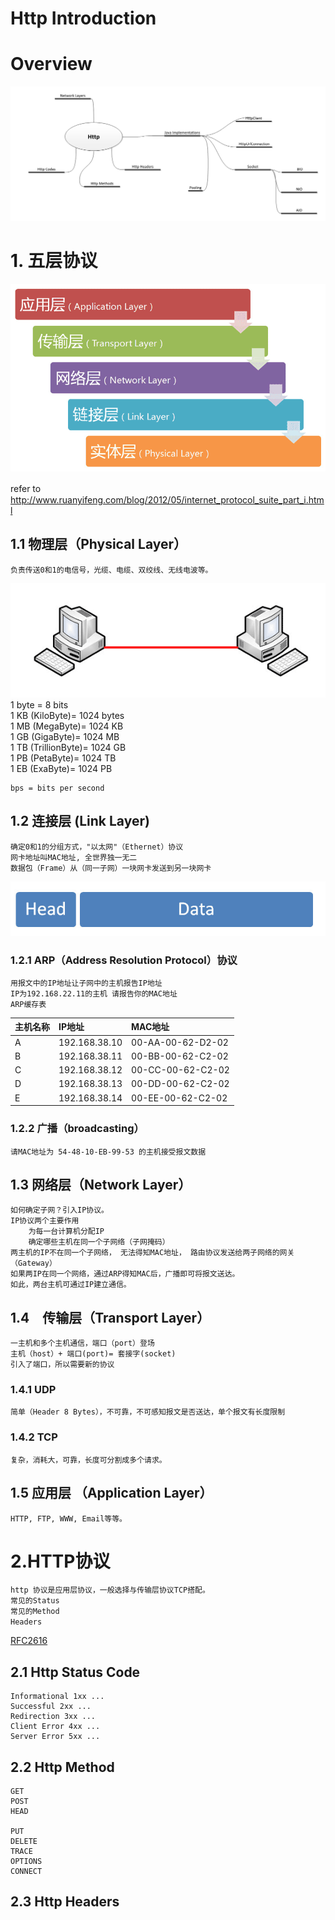 # Http Introduction

# Overview
![hello](./mindmap.png)

# 1. 五层协议
  ![protocols](./protocols.png)
   
refer to　http://www.ruanyifeng.com/blog/2012/05/internet_protocol_suite_part_i.html

## 1.1 物理层（Physical Layer）
    负责传送0和1的电信号，光缆、电缆、双绞线、无线电波等。
![physical](./physical.png)    
    1 byte = 8 bits  
    1 KB (KiloByte)= 1024 bytes  
    1 MB (MegaByte)= 1024 KB	 
    1 GB (GigaByte)= 1024 MB  
    1 TB (TrillionByte)= 1024 GB  
    1 PB (PetaByte)= 1024 TB  
    1 EB (ExaByte)= 1024 PB
    
    bps = bits per second 
  
## 1.2 连接层 (Link Layer)
    确定0和1的分组方式，"以太网"（Ethernet）协议   
    网卡地址叫MAC地址, 全世界独一无二  
    数据包（Frame）从（同一子网）一块网卡发送到另一块网卡 
 ![frame](./frame.png)  
### 1.2.1 ARP（Address Resolution Protocol）协议
    用报文中的IP地址让子网中的主机报告IP地址  　
    IP为192.168.22.11的主机 请报告你的MAC地址 
    ARP缓存表
    
主机名称|IP地址|MAC地址
:---|:---|:---
A|192.168.38.10|00-AA-00-62-D2-02
B|192.168.38.11|00-BB-00-62-C2-02
C|192.168.38.12|00-CC-00-62-C2-02
D|192.168.38.13|00-DD-00-62-C2-02
E|192.168.38.14|00-EE-00-62-C2-02
    
### 1.2.2 广播（broadcasting）
    请MAC地址为 54-48-10-EB-99-53 的主机接受报文数据
    
## 1.3 网络层（Network Layer） 
    如何确定子网？引入IP协议。
    IP协议两个主要作用
        为每一台计算机分配IP
        确定哪些主机在同一个子网络（子网掩码）
    两主机的IP不在同一个子网络， 无法得知MAC地址， 路由协议发送给两子网络的网关（Gateway）
    如果两IP在同一个网络，通过ARP得知MAC后，广播即可将报文送达。
    如此，两台主机可通过IP建立通信。
    
## 1.4　传输层（Transport Layer）
    一主机和多个主机通信，端口（port）登场
    主机（host）+ 端口(port)= 套接字(socket)
    引入了端口，所以需要新的协议
### 1.4.1 UDP
    简单（Header 8 Bytes），不可靠，不可感知报文是否送达，单个报文有长度限制
### 1.4.2 TCP
    复杂，消耗大，可靠，长度可分割成多个请求。    

## 1.5 应用层 （Application Layer）
    HTTP, FTP, WWW, Email等等。

# 2.HTTP协议
    http 协议是应用层协议，一般选择与传输层协议TCP搭配。
    常见的Status
    常见的Method
    Headers　
   [RFC2616](https://www.w3.org/Protocols/rfc2616/rfc2616.html)
## 2.1 Http Status Code
    Informational 1xx ... 
    Successful 2xx ...
    Redirection 3xx ...
    Client Error 4xx ...
    Server Error 5xx ...
## 2.2 Http Method
    GET
    POST
    HEAD
    
    PUT 
    DELETE
    TRACE
    OPTIONS
    CONNECT
## 2.3 Http Headers
    


   